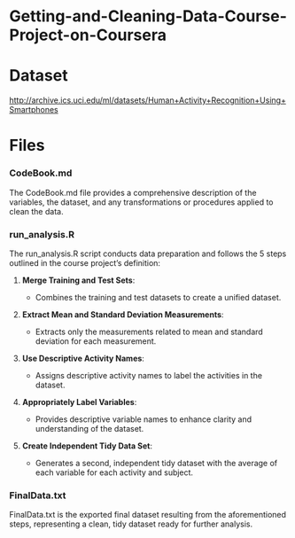 # Getting-and-Cleaning-Data-Course-Project-on-Coursera

# Dataset
http://archive.ics.uci.edu/ml/datasets/Human+Activity+Recognition+Using+Smartphones

# Files
### CodeBook.md

The CodeBook.md file provides a comprehensive description of the variables, the dataset, and any transformations or procedures applied to clean the data.

### run_analysis.R

The run_analysis.R script conducts data preparation and follows the 5 steps outlined in the course project’s definition:

1. **Merge Training and Test Sets**:
   - Combines the training and test datasets to create a unified dataset.

2. **Extract Mean and Standard Deviation Measurements**:
   - Extracts only the measurements related to mean and standard deviation for each measurement.

3. **Use Descriptive Activity Names**:
   - Assigns descriptive activity names to label the activities in the dataset.

4. **Appropriately Label Variables**:
   - Provides descriptive variable names to enhance clarity and understanding of the dataset.

5. **Create Independent Tidy Data Set**:
   - Generates a second, independent tidy dataset with the average of each variable for each activity and subject.

### FinalData.txt

FinalData.txt is the exported final dataset resulting from the aforementioned steps, representing a clean, tidy dataset ready for further analysis.
